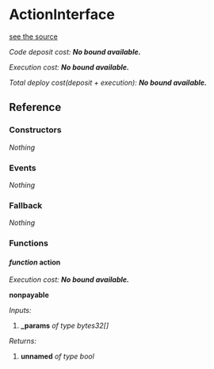 # ActionInterface
[see the source](https://github.com/daostack/daostack/tree/master/contracts/controller/Avatar.sol)

*Code deposit cost: **No bound available.***

*Execution cost: **No bound available.***

*Total deploy cost(deposit + execution): **No bound available.***

> 

## Reference
### Constructors
*Nothing*
### Events
*Nothing*
### Fallback
*Nothing*
### Functions
#### *function* action

*Execution cost: **No bound available.***

**nonpayable**

*Inputs:*

1. **_params** *of type bytes32[]*

*Returns:*

1. **unnamed** *of type bool*


